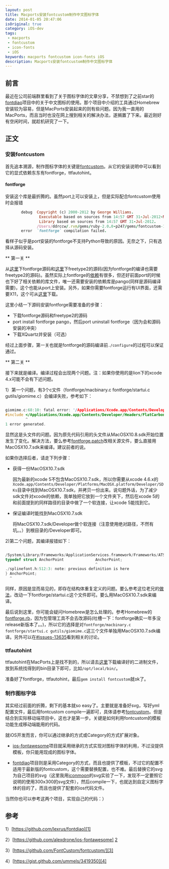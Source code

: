 ```yaml
---
layout: post
title: Macports安装fontcustom制作中文图标字体
date: 2014-01-05 20:47:06
isOriginal: true
category: iOS-dev
tags:
 - macports
 - fontcustom
 - icon-fonts
 - iOS 
keywords: macports fontcustom icon-fonts iOS
description: Macports安装fontcustom制作中文图标字体
---
```



## 前言

最近在公司前端群里看到了关于图标字体的文章分享，不禁想到了之前star的[fontdiao][1]项目中的关于中文图标的使用。那个项目中介绍的工具通过Homebrew安装较为容易，但是MacPorts安装起来的则有些问题。因为我一直用的MacPorts，而且当时也没在网上搜到相关的解决办法，遂搁置了下来。最近刚好有空闲时间，就趁机研究了一下。

## 正文

### 安装fontcustom
首先追本溯源，制作图标字体的关键是[fontcustom][2]。从它的安装说明中可以看到它的显式依赖东东有fontforge，ttfautohint。

#### fontforge

安装这个库是最折腾的。虽然port上可以安装上，但是实际配合fontcustom使用时会报错

```ruby
       debug  Copyright (c) 2000-2012 by George Williams.
               Executable based on sources from 14:57 GMT 31-Jul-2012-ML-NoPython.
               Library based on sources from 14:57 GMT 31-Jul-2012.
              /Users/ddrccw/.rvm/gems/ruby-2.0.0-p247/gems/fontcustom-1.3.1/lib/fontcustom/scripts/generate.py 行: 2 Undefined variable: import
       error  `fontforge` compilation failed.
```

看样子似乎是port安装的fontforge不支持Python导致的原因。无奈之下，只有选择从源码安装。

** 第一关 **

从[这里](http://sourceforge.net/projects/fontforge/files/fontforge-source/ "fontforge-source")下fontforge源码和[这里](http://sourceforge.net/projects/freetype/files/freetype2/ "freetype2")下freetype2的源码(因为fontforge的编译也需要freetype2的源码)。虽然实际上fontforge的[依赖](http://fontforge.org/source-build.html#Dependencies "Dependencies")有很多，但还好前面port的时候也下好了相关依赖的库文件，唯一还需要安装的依赖库是pango(同样是源码编译需要)，这个也能从port上安装。另外，如果你需要fontforge运行有UI界面，还需要X11，这个可从[这里](http://xquartz.macosforge.org/trac/wiki/Releases "xquartz")下载。

这里小结一下源码安装fontforge需要准备的步骤：

* 下载fontforge源码和freetype2的源码
* port install fontforge pango，然后port uninstall fontforge（因为会和源码安装的冲突）
* 下载XQuartz并安装（可选）

经过上面步骤，第一关也就是fontforge的源码编译前`./configure`的过程可以保证通过。

** 第二关 **

接下来就是编译。编译过程会出现两个问题。注：如果你使用的是lion下的xcode 4.x可能不会有下述问题。

1）第一个问题，有3个c文件（fontforge/macbinary.c fontforge/startui.c gutils/giomime.c）会编译失败，参考如下：

```c

giomime.c:68:10: fatal error: '/Applications/Xcode.app/Contents/Developer/Headers/FlatCarbon/Files.h' file not found
#include </Applications/Xcode.app/Contents/Developer/Headers/FlatCarbon/Files.h>
         ^
1 error generated.

```

显然这是头文件的问题。因为原先代码引用的头文件从MacOSX10.8.sdk开始位置发生了变化。解决方法，要么参考[fontforge.patch][3]改相关源文件，要么直接用MacOSX10.7.sdk来编译。建议前者的说。

如果你选择后者，请走下列步骤：

* 获得一份MacOSX10.7.sdk

	因为最新的xcode 5不包含MacOSX10.7.sdk，所以你需要从xcode 4.6.x的`Xcode.app/Contents/Developer/Platforms/MacOSX.platform/Developer/SDKs`目录中找到MacOSX10.7.sdk，并拷贝一份出来。说句题外话，为了减少sdk文件对xcode的依赖，我单独把它放到一个文件夹下，然后在xcode 5的和前面提到的同样路径的目录中做了一个软连接，让xcode 5能找到它。

* 保证编译时能找到MacOSX10.7.sdk

	将MacOSX10.7.sdk/Developer做个软连接（注意使用绝对路径，不然有坑。。）到根目录的/Developer即可。

2)第二个问题，其编译报错如下：

```c

/System/Library/Frameworks/ApplicationServices.framework/Frameworks/ATS.framework/Headers/SFNTLayoutTypes.h:1791:41: error: typedef redefinition with different types ('struct AnchorPoint' vs 'struct anchorpoint')
typedef struct AnchorPoint              AnchorPoint;
                                        ^
./splinefont.h:512:3: note: previous definition is here
} AnchorPoint;
  ^
```


同样，原因是显而易见的，即存在结构体重复定义的问题。要么参考这位老兄的[做法](https://github.com/Homebrew/homebrew/issues/18046#issuecomment-14355327)，改动一下fontforge/startui.c这个文件即可。要么用MacOSX10.7.sdk来编译。

最后说到这里，你可能会疑问Homebrew是怎么处理的。参考Homebrew的[fontforge.rb](https://github.com/Homebrew/homebrew/blob/d73a1502848808c764023ef1f8d7af514cfef5b9/Library/Formula/fontforge.rb "fontforge.rb")，因为包管理工具不会去改源码(吐槽一下：fontforge确实一年多没release新版本了。。)，所以它的选择是对`fontforge/macbinary.c fontforge/startui.c gutils/giomime.c`这三个文件单独用MacOSX10.7.sdk编译。另外可以在[#issues-13635](https://github.com/Homebrew/homebrew/issues/13635)看到相关的讨论。

### ttfautohint

ttfautohint在MacPorts上是找不到的，所以请去[这里](http://sourceforge.net/projects/freetype/files/ttfautohint/ "ttfautohint")下载编译好的二进制文件，放到系统找得到的bin目录下即可，比如`/opt/local/bin/`。

准备好了fontforge，ttfautohint，最后`gem install fontcustom`就ok了。

### 制作图标字体

其实经过前面的折腾，剩下的基本就so easy了。主要就是准备好svg，写好yml配置文件，最后用fontcustom compile一遍即可，具体请参考[fontcustom](https://github.com/FontCustom/fontcustom "fontcustom")。但是结合到实际移动端项目中，这也才是第一步。关键是如何利用fontcustom的模板功能生成移动端能用的代码。

就iOS开发而言，你可以通过继承的方式或Category的方式扩展对象。

* [ios-fontawesome][2]项目就采用继承的方式实现对图标字体的利用，不过没提供模板，你只能用现成的图标字体。

* [fontdiao][1]项目则是采用Category的方式，而且也提供了模板，不过它的配置不适用于最新版的fontcustom，这个需要替换配置，也不难。最后替换它的svg为自己项目的svg（这里我用[iconmoon](http://icomoon.io/app/#/select "iconmoon")的svg实验了一下，发现不一定要照它说明的使用300x300的svg文件），然后compile一下，也就达到自定义图标字体的目的了，而且也提供了配套的ios代码文件。

当然你也可以参考这两个项目，实现自己的代码：）

## 参考

1）[https://github.com/lexrus/fontdiao][1]

2）[https://github.com/alexdrone/ios-fontawesome] [2]

3）[https://github.com/FontCustom/fontcustom/][3]

4）[https://gist.github.com/ummels/3419350][4]



[1]: https://github.com/lexrus/fontdiao "fontdiao"

[2]: https://github.com/alexdrone/ios-fontawesome "ios-fontawesome"

[3]: https://github.com/FontCustom/fontcustom/ "fontcustom"

[4]: https://gist.github.com/ummels/3419350 "fontforge.patch"
